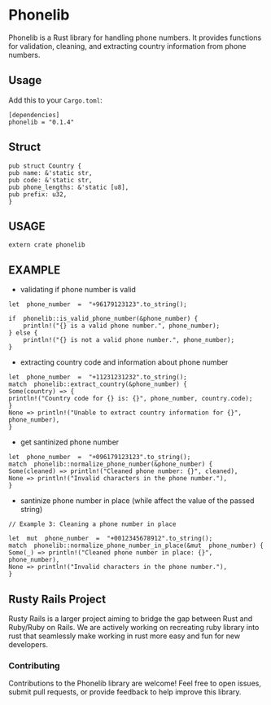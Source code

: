 # Phonelib

Phonelib is a Rust library for handling phone numbers. It provides functions for validation, cleaning, and extracting country information from phone numbers.

## Usage

Add this to your `Cargo.toml`:

```
[dependencies]
phonelib = "0.1.4"
```

## Struct

```
pub struct Country {
pub name: &'static str,
pub code: &'static str,
pub phone_lengths: &'static [u8],
pub prefix: u32,
}

```

## USAGE

```
extern crate phonelib
```

## EXAMPLE

- validating if phone number is valid

```
let  phone_number  =  "+96179123123".to_string();

if  phonelib::is_valid_phone_number(&phone_number) {
	println!("{} is a valid phone number.", phone_number);
} else {
	println!("{} is not a valid phone number.", phone_number);
}
```

- extracting country code and information about phone number

```
let  phone_number  =  "+11231231232".to_string();
match  phonelib::extract_country(&phone_number) {
Some(country) => {
println!("Country code for {} is: {}", phone_number, country.code);
}
None => println!("Unable to extract country information for {}", phone_number),
}
```

- get santinized phone number

```
let  phone_number  =  "+096179123123".to_string();
match  phonelib::normalize_phone_number(&phone_number) {
Some(cleaned) => println!("Cleaned phone number: {}", cleaned),
None => println!("Invalid characters in the phone number."),
}
```

- santinize phone number in place (while affect the value of the passed string)

```
// Example 3: Cleaning a phone number in place

let  mut  phone_number  =  "+0012345678912".to_string();
match  phonelib::normalize_phone_number_in_place(&mut  phone_number) {
Some(_) => println!("Cleaned phone number in place: {}", phone_number),
None => println!("Invalid characters in the phone number."),
}
```

## Rusty Rails Project

Rusty Rails is a larger project aiming to bridge the gap between Rust and Ruby/Ruby on Rails. We are actively working on recreating ruby library into rust that seamlessly make working in rust more easy and fun for new developers.

### Contributing

Contributions to the Phonelib library are welcome! Feel free to open issues, submit pull requests, or provide feedback to help improve this library.
